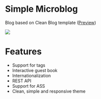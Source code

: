 # Simple Microblog
Blog based on Clean Blog template ([Preview](http://imgur.com/kRiysCm))

![](http://i.imgur.com/Tg4tTE3.jpg)

# Features
* Support for tags
* Interactive guest book
* Internationalization
* REST API
* Support for ASS
* Clean, simple and responsive theme
